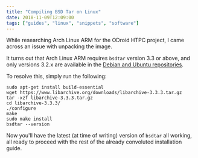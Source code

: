 ```yaml
---
title: "Compiling BSD Tar on Linux"
date: 2018-11-09T12:09:00
tags: ["guides", "linux", "snippets", "software"]
---
```


While researching Arch Linux ARM for the ODroid HTPC project, I came across an issue with unpacking the image.

It turns out that Arch Linux ARM requires `bsdtar` version 3.3 or above, and only versions 3.2.x are available in the [Debian and Ubuntu repositories](https://packages.debian.org/search?keywords=bsdtar).

To resolve this, simply run the following:
```
sudo apt-get install build-essential
wget https://www.libarchive.org/downloads/libarchive-3.3.3.tar.gz
tar -xzf libarchive-3.3.3.tar.gz
cd libarchive-3.3.3/
./configure
make
sudo make install
bsdtar --version
```

Now you'll have the latest (at time of writing) version of <code>bsdtar</code> all working, all ready to proceed with the rest of the already convoluted installation guide.
